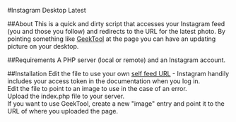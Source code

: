 #Instagram Desktop Latest

##About
This is a quick and dirty script that accesses your Instagram feed (you and those you follow) and redirects to the URL for the latest photo. By pointing something like [GeekTool](http://projects.tynsoe.org/en/geektool/) at the page you can have an updating picture on your desktop.

##Requirements
A PHP server (local or remote) and an Instagram account.

##Installation
Edit the file to use your own [self feed URL](http://instagram.com/developer/endpoints/users/) - Instagram handily includes your access token in the documentation when you log in.  
Edit the file to point to an image to use in the case of an error.  
Upload the index.php file to your server.  
If you want to use GeekTool, create a new "image" entry and point it to the URL of where you uploaded the page.